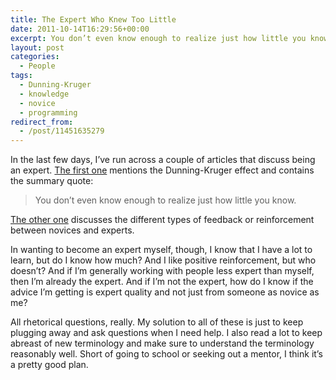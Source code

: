 ```yaml
---
title: The Expert Who Knew Too Little
date: 2011-10-14T16:29:56+00:00
excerpt: You don’t even know enough to realize just how little you know.
layout: post
categories:
  - People
tags:
  - Dunning-Kruger
  - knowledge
  - novice
  - programming
redirect_from:
  - /post/11451635279
---
```

In the last few days, I’ve run across a couple of articles that discuss being an expert. [The first one](http://net.tutsplus.com/articles/do-you-suffer-from-the-dunning-kruger-effect/ "Do You Suffer From the Dunning-Kruger Effect?") mentions the Dunning-Kruger effect and contains the summary quote:

> You don’t even know enough to realize just how little you know.

[The other one](http://www.bakadesuyo.com/what-marks-the-transition-from-novice-to-expe "What marks the transition from novice to expert?") discusses the different types of feedback or reinforcement between novices and experts.

In wanting to become an expert myself, though, I know that I have a lot to learn, but do I know how much? And I like positive reinforcement, but who doesn’t? And if I’m generally working with people less expert than myself, then I’m already the expert. And if I’m not the expert, how do I know if the advice I’m getting is expert quality and not just from someone as novice as me?

All rhetorical questions, really. My solution to all of these is just to keep plugging away and ask questions when I need help. I also read a lot to keep abreast of new terminology and make sure to understand the terminology reasonably well. Short of going to school or seeking out a mentor, I think it’s a pretty good plan.